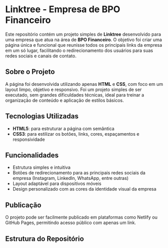 # Linktree - Empresa de BPO Financeiro

Este repositório contém um projeto simples de **Linktree** desenvolvido para uma empresa que atua na área de **BPO Financeiro**. O objetivo foi criar uma página única e funcional que reunisse todos os principais links da empresa em um só lugar, facilitando o redirecionamento dos usuários para suas redes sociais e canais de contato.

## Sobre o Projeto

A página foi desenvolvida utilizando apenas **HTML** e **CSS**, com foco em um layout limpo, objetivo e responsivo. Foi um projeto simples de ser executado, sem grandes dificuldades técnicas, ideal para treinar a organização de conteúdo e aplicação de estilos básicos.

## Tecnologias Utilizadas

- **HTML5**: para estruturar a página com semântica
- **CSS3**: para estilizar os botões, links, cores, espaçamentos e responsividade

## Funcionalidades

- Estrutura simples e intuitiva
- Botões de redirecionamento para as principais redes sociais da empresa (Instagram, LinkedIn, WhatsApp, entre outras)
- Layout adaptável para dispositivos móveis
- Design personalizado com as cores da identidade visual da empresa

## Publicação

O projeto pode ser facilmente publicado em plataformas como Netlify ou GitHub Pages, permitindo acesso público com apenas um link.

## Estrutura do Repositório

